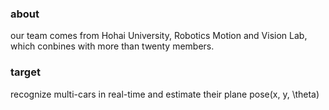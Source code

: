 ### about
our team comes from Hohai University, Robotics Motion and Vision Lab, which conbines with more than twenty members.
### target
recognize multi-cars in real-time and estimate their plane pose(x, y, \theta)
